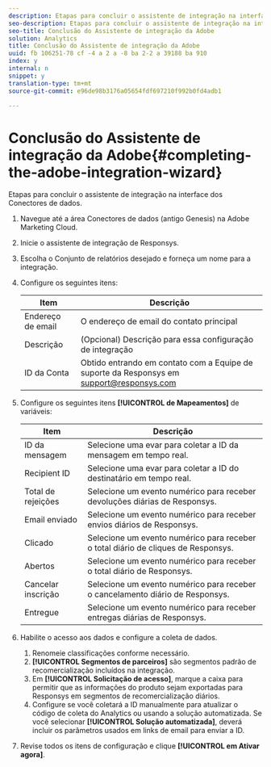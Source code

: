 ```yaml
---
description: Etapas para concluir o assistente de integração na interface dos Conectores de dados.
seo-description: Etapas para concluir o assistente de integração na interface dos Conectores de dados.
seo-title: Conclusão do Assistente de integração da Adobe
solution: Analytics
title: Conclusão do Assistente de integração da Adobe
uuid: fb 106251-78 cf -4 a 2 a -8 ba 2-2 a 39188 ba 910
index: y
internal: n
snippet: y
translation-type: tm+mt
source-git-commit: e96de98b3176a05654fdf697210f992b0fd4adb1

---
```



# Conclusão do Assistente de integração da Adobe{#completing-the-adobe-integration-wizard}

Etapas para concluir o assistente de integração na interface dos Conectores de dados.

1. Navegue até a área Conectores de dados (antigo Genesis) na Adobe Marketing Cloud.
1. Inicie o assistente de integração de Responsys.
1. Escolha o Conjunto de relatórios desejado e forneça um nome para a integração.
1. Configure os seguintes itens:

   | Item | Descrição |
   |---|---|
   | Endereço de email | O endereço de email do contato principal |
   | Descrição | (Opcional) Descrição para essa configuração de integração |
   | ID da Conta | Obtido entrando em contato com a Equipe de suporte da Responsys em support@responsys.com |

1. Configure os seguintes itens **[!UICONTROL de Mapeamentos]** de variáveis:

   | Item | Descrição |
   |---|---|
   | ID da mensagem | Selecione uma evar para coletar a ID da mensagem em tempo real. |
   | Recipient ID | Selecione uma evar para coletar a ID do destinatário em tempo real. |
   | Total de rejeições | Selecione um evento numérico para receber devoluções diárias de Responsys. |
   | Email enviado | Selecione um evento numérico para receber envios diários de Responsys. |
   | Clicado | Selecione um evento numérico para receber o total diário de cliques de Responsys. |
   | Abertos | Selecione um evento numérico para receber o total diário de Responsys. |
   | Cancelar inscrição | Selecione um evento numérico para receber o cancelamento diário de Responsys. |
   | Entregue | Selecione um evento numérico para receber entregas diárias de Responsys. |

1. Habilite o acesso aos dados e configure a coleta de dados.
   1. Renomeie classificações conforme necessário.
   1. **[!UICONTROL Segmentos de parceiros]** são segmentos padrão de recomercialização incluídos na integração.
   1. Em **[!UICONTROL Solicitação de acesso]**, marque a caixa para permitir que as informações do produto sejam exportadas para Responsys em segmentos de recomercialização diários.
   1. Configure se você coletará a ID manualmente para atualizar o código de coleta do Analytics ou usando a solução automatizada. Se você selecionar **[!UICONTROL Solução automatizada]**, deverá incluir os parâmetros usados em links de email para enviar a ID.
1. Revise todos os itens de configuração e clique **[!UICONTROL em Ativar agora]**.
